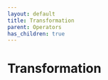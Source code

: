 ```yaml
---
layout: default
title: Transformation
parent: Operators
has_children: true
---
```


<h1>Transformation</h1>